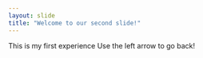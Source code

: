 ```yaml
---
layout: slide
title: "Welcome to our second slide!"
---
```

This is my first experience
Use the left arrow to go back!
